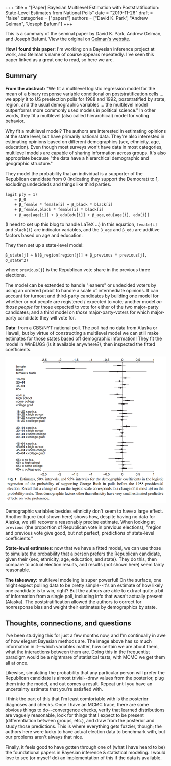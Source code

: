 +++
title = "[Paper] Bayesian Multilevel Estimation with Poststratification: State-Level Estimates from National Polls"
date = "2019-11-26"
draft = "false"
categories = ["papers"]
authors = ["David K. Park", "Andrew Gelman", "Joseph Bafumi"]
+++

This is a summary of the seminal paper by David K. Park, Andrew Gelman, and Joseph Bafumi. View the original on [Gelman's website](http://www.stat.columbia.edu/~gelman/research/published/parkgelmanbafumi.pdf).

<!--more-->

**How I found this paper**: I'm working on a Bayesian inference project at work, and Gelman's name of course appears repeatedly. I've seen this paper linked as a great one to read, so here we are.

## Summary
**From the abstract:** "We fit a multilevel logistic regression model for the mean of a binary response variable conditional on poststratification cells ... we apply it to US preelection polls for 1988 and 1992, poststratified by state, region, and the usual demographic variables ... the multilevel model outperforms more commonly used models in political science." In other words, they fit a multilevel (also called hierarchical) model for voting behavior.

Why fit a multilevel model? The authors are interested in estimating opinions at the state level, but have primarily national data. They're also interested in estimating opinions based on different demographics (sex, ethnicity, age, education). Even though most surveys won't have data in most categories, multilevel models are capable of sharing information across groups. It's also appropriate because "the data have a hierarchical demographic and geographic structure."

They model the probability that an individual is a supporter of the Republican candidate from 0 (indicating they support the Democrat) to 1, excluding undecideds and things like third parties.

```
logit p(y = 1)
    = β_0
	+ β_female * female[i] + β_black * black[i]
	+ β_female,black * female[i] * black[i]
	+ β_age[age[i]] + β_edu[edu[i]] + β_age,edu[age[i], edu[i]]
```

(I need to set up this blog to handle LaTeX ...) In this equation, `female[i]` and `black[i]` are indicator variables, and the `β_age` and `β_edu` are additive factors based on age and education.

They then set up a state-level model:

```
β_state[j] ~ N(β_region[region[j]] + β_previous * previous[j], σ_state^2)
```

where `previous[j]` is the Republican vote share in the previous three elections.

The model can be extended to handle "leaners" or undecided voters by using an ordered probit to handle a scale of intermediate opinions. It can account for turnout and third-party candidates by building one model for whether or not people are registered / expected to vote; another model *on those people* for those expected to vote for either of the two major-party candidates; and a third model on *those* major-party-voters for which major-party candidate they will vote for.

**Data**: from a CBS/NYT national poll. The poll had no data from Alaska or Hawaii, but by virtue of constructing a multilevel model we can still make estimates for those states based off demographic information! They fit the model in WinBUGS (is it available anywhere?), then inspected the fitted coefficients.

![Estimates and 50% and 95% intervals](bayesian_multilevel_estimation_gelman_img1.png)

Demographic variables besides ethnicity don't seem to have a large effect. Another figure (not shown here) shows how, despite having no data for Alaska, we still recover a reasonably precise estimate. When looking at `previous` (the proportion of Republican vote in previous elections), "region and previous vote give good, but not perfect, predictions of state-level coefficients."

**State-level estimates**: now that we have a fitted model, we can use those to simulate the probability that a person prefers the Republican candidate, given their {sex, ethnicity, age, education, and state}. They do this, then compare to actual election results, and results (not shown here) seem fairly reasonable.

**The takeaway:** multilevel modeling is super powerful! On the surface, one might expect polling data to be pretty simple--it's an estimate of how likely one candidate is to win, right? But the authors are able to extract quite a bit of information from a single poll, including info that wasn't actually present (Alaska). The poststratification allowed the authors to correct for nonresponse bias and weight their estimates by demographics by state.

## Thoughts, connections, and questions
I've been studying this for just a few months now, and I'm continually in awe of how elegant Bayesian methods are. The image above has so much information in it--which variables matter, how certain we are about them, what the interactions between them are. Doing this in the frequentist paradigm would be a nightmare of statistical tests; with MCMC we get them all at once.

Likewise, simulating the probability that any particular person will prefer the Republican candidate is almost trivial--draw values from the posterior, plug them into the model, and out comes a result. Repeat until you have an uncertainty estimate that you're satisfied with.

I think the part of this that I'm least comfortable with is the posterior diagnoses and checks. Once I have an MCMC trace, there are some obvious things to do--convergence checks, verify that learned distributions are vaguely reasonable, look for things that I expect to be present (differentiation between groups, etc.), and draw from the posterior and study those predictions. This is where everything gets fuzzier, though; the authors here were lucky to have actual election data to benchmark with, but our problems aren't always that nice.

Finally, it feels good to have gotten through one of (what I have heard to be) the foundational papers in Bayesian inference & statistical modeling. I would love to see (or myself do) an implementation of this if the data is available.

